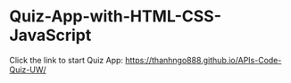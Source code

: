 # Quiz-App-with-HTML-CSS-JavaScript
Click the link to start Quiz App: https://thanhngo888.github.io/APIs-Code-Quiz-UW/